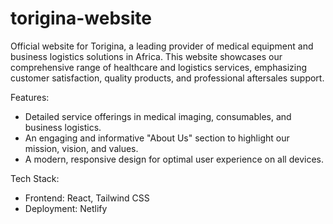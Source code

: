 # torigina-website
Official website for Torigina, a leading provider of medical equipment and business logistics solutions in Africa. This website showcases our comprehensive range of healthcare and logistics services, emphasizing customer satisfaction, quality products, and professional aftersales support.

Features:
- Detailed service offerings in medical imaging, consumables, and business logistics.
- An engaging and informative "About Us" section to highlight our mission, vision, and values.
- A modern, responsive design for optimal user experience on all devices.

Tech Stack:
- Frontend: React, Tailwind CSS
- Deployment: Netlify
